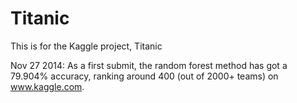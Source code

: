 Titanic
=======

This is for the Kaggle project, Titanic

Nov 27 2014:
As a first submit, the random forest method has got a 79.904% accuracy, ranking around 400 (out of 2000+ teams) on www.kaggle.com.
